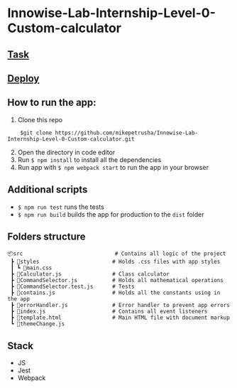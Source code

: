 # Innowise-Lab-Internship-Level-0-Custom-calculator

## [Task](https://mail.google.com/chat/u/2/#chat/space/AAAAg3mEYtY)

## [Deploy](https://mikepetrusha.github.io/Innowise-Lab-Internship-Level-0-Custom-calculator/)

## How to run the app:

1. Clone this repo

```
    $git clone https://github.com/mikepetrusha/Innowise-Lab-Internship-Level-0-Custom-calculator.git
```

2. Open the directory in code editor
3. Run `$ npm install` to install all the dependencies
4. Run app with `$ npm webpack start` to run the app in your browser

## Additional scripts
- `$ npm run test` runs the tests
- `$ npm run build` builds the app for production to the `dist` folder

## Folders structure
```
📦src                             # Contains all logic of the project
 ┣ 📂styles                       # Holds .css files with app styles
 ┃ ┗ 📜main.css
 ┣ 📜Calculator.js                # Class calculator
 ┣ 📜CommandSelector.js           # Holds all mathematical operations
 ┣ 📜CommandSelector.test.js      # Tests
 ┣ 📜contains.js                  # Holds all the constants using in the app
 ┣ 📜errorHandler.js              # Error handler to prevent app errors
 ┣ 📜index.js                     # Contains all event listeners
 ┣ 📜template.html                # Main HTML file with document markup
 ┗ 📜themeChange.js
```
## Stack
- JS
- Jest
- Webpack
